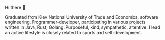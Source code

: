 Hi there 👋

Graduated from Kiev National University of Trade and Economics, software engineering. Programmer-developer, participating in various projects written in Java, Rust, Golang. Purposeful, kind, sympathetic, attentive. I lead an active lifestyle is closely related to sports and self-development.
